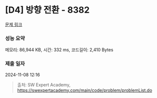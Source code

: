 # [D4] 방향 전환 - 8382 

[문제 링크](https://swexpertacademy.com/main/code/problem/problemDetail.do?contestProbId=AWyNQrCahHcDFAVP) 

### 성능 요약

메모리: 86,944 KB, 시간: 332 ms, 코드길이: 2,410 Bytes

### 제출 일자

2024-11-08 12:16



> 출처: SW Expert Academy, https://swexpertacademy.com/main/code/problem/problemList.do